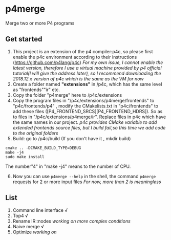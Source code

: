 # p4merge
 Merge two or more P4 programs

## Get started
1. This project is an extension of the p4 compiler:p4c, so please first enable the p4c environment according to their instructions (https://github.com/p4lang/p4c)  *For my own issue, I cannot enable the latest version, therefore I use a virtual machine provided by p4 official tutorial(I will give the address later), so I recommend downloading the 2018.12.x version of p4c which is the same as the VM for now*
2. Create a folder named **"extensions"** in /p4c, which has the same level as "frontends""ir" etc.
3. Copy the folder "p4merge" here to /p4c/extensions
4. Copy the program files in "/p4c/extensions/p4merge/frontends" to "p4c/frontends/p4" , modify the CMakelists.txt in "p4c/frontends" to add these files ([P4_FRONTEND_SRCS][P4_FRONTEND_HDRS]). So as to files in "/p4c/extensions/p4merge/ir". Replace files in p4c which have the same names in our project.  *p4c provides CMake variable to add extended frontends source files, but I build fail,so this time we add code to the original folders*
5. Build: go to /p4c/build (If you don't have it , mkdir build)
```
cmake .. -DCMAKE_BUILD_TYPE=DEBUG
make -j4
sudo make install
```
  The number"4" in "make -j4" means to the number of CPU. 
  
  6. Now you can use `p4merge --help` in the shell, the command `p4merge` requests for 2 or more input files *For now, more than 2 is meaningless*

## List
1. Command line interface  √
2. Top4      √
3. Rename IR::nodes     *working on more complex conditions*
4.  Naive merge  √
5.  Optimize   *working on*


